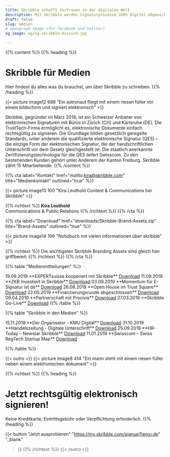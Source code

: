 ```yaml
---
title: Skribble schafft Vertrauen in der digitalen Welt
description: Mit Skribble werden Signaturprozesse 100% digital abgewickelt, basierend auf der qualifizierten elektronischen Signatur “QES” - die e-Unterschrift, die vor Schweizer und EU Gesetz der handschriftlichen Unterschrift gleichgestellt ist.
draft: false
slug: medien
# opengraph image (for facebook and twitter)
og_image: og/og-skribble-mission.jpg

---
```


{{% content %}}
{{% heading %}}
# Skribble für Medien
Hier findest du alles was du brauchst, um über Skribble zu schreiben.
{{% /heading %}}

{{< picture image12 688 "Ein astronaut fliegt mit einem riesen füller vor einem bildschirm und signiert elektronisch" >}}

Skribble, gegründet im März 2018, ist ein Schweizer Anbieter von elektronischen Signaturen mit Büros in Zürich (CH) und Karlsruhe (DE). Die TrustTech-Firma ermöglicht es, elektronische Dokumente einfach rechtsgültig zu signieren. Die Grundlage bilden gesetzlich geregelte Standards, unter anderem die qualifizierte elektronische Signatur (QES) – die einzige Form der elektronischen Signatur, die der handschriftlichen Unterschrift vor dem Gesetz gleichgestellt ist. Die staatlich anerkannte Zertifizierungstechnologie für die QES liefert Swisscom. Zu den bestehenden Kunden gehört unter Anderem der Kanton Freiburg. Skribble zählt 15 Mitarbeitende.
{{% /content %}}

{{% cta
  label="Kontakt"
  href="mailto:kira@skribble.com"
  title="Medienkontakt"
  outlined="true"
%}}

{{< picture image13 100 "Kira Leuthold Content & Communications bei Skribble" >}}

{{% richtext %}}
**Kira Leuthold**<br>
Communications & Public Relations
{{% /richtext %}}
{{% /cta %}}

{{% cta
  label="Download"
  href="downloads/Skribble-Brand-Assets.zip"
  title="Brand-Assets"
  outlined="true"
%}}

{{< picture image14 106 "Notizbuch mit vielen informationen über skribble" >}}

{{% richtext %}}
Die wichtigsten Skribble Branding Assets sind gleich hier griffbereit:
{{% /richtext %}}
{{% /cta %}}

{{% table "Medienmitteilungen" %}}
<tr>
  <td>19.09.2019</td>
  <td>**EXPERTsuisse kooperiert mit Skribble**</td>
  <td>
    <a href="downloads/20190919-Medienmitteilung-EXPERTsuisse-kooperiert-mit-Skribble.pdf" target="_blank">Download</a>
  </td>
</tr>
<tr>
  <td>11.09.2019</td>
  <td>**ZKB Investiert in Skribble**</td>
  <td>
    <a href="downloads/20190911-Medienmitteilung-ZKB-investiert-in-Skribble.pdf" target="_blank">Download</a>
  </td>
</tr>
<tr>
  <td>03.09.2019</td>
  <td>**Momentum für E-Signatur ist da**</td>
  <td>
    <a href="downloads/20190903-Das-Momentum-für-die-elektronische-Signatur-ist-da.pdf" target="_blank">Download</a>
  </td>
</tr>
<tr>
  <td>26.08.2019</td>
  <td>**Open House im Trust Square**</td>
  <td>
    <a href="downloads/20190826-Digitaltag-im-Trust-Square-mit-Skribble.pdf" target="_blank">Download</a>
  </td>
</tr>
<tr>
  <td>22.05.2019</td>
  <td>**Finanzierungsrunde abgeschlossen**</td>
  <td>
    <a href="downloads/20190522-medienmitteilung-skribble-abschluss-finanzierungsrunde.pdf" target="_blank">Download</a>
  </td>
</tr>
<tr>
  <td>09.04.2019</td>
  <td>**Partnerschaft mit Procivis**</td>
  <td>
    <a href="downloads/20190409-press-release-procivis-skribble-collaboration.pdf" target="_blank">Download</a>
  </td>
</tr>
<tr>
  <td style="width:10%;">27.03.2019</td>
  <td style="width:80%;">**Skribble Go-Live**</td>
  <td style="width:10%;">
    <a href="downloads/20190327-medienmitteilung-skribble-go-live.pdf" target="_blank">Download</a>
  </td>
</tr>
{{% /table %}}


{{% table "Skribble in den Medien" %}}
<tr>
  <td style="width:10%;">15.11.2019</td>
  <td style="width:80%;">**Der Organisator - KMU Digital**</td>
  <td style="width:10%;">
    <a href="downloads/20191115_Der_Organisator_Skribble.pdf" target="_blank">Download</a>
  </td>
</tr>
<tr>
  <td style="width:10%;">31.10.2019</td>
  <td style="width:80%;">**Handelszeitung - Digitale Unterschrift**</td>
  <td style="width:10%;">
    <a href="downloads/20191031-Handelzeitung.pdf" target="_blank">Download</a>
  </td>
</tr>
<tr>
  <td style="width:10%;">25.09.2019</td>
  <td style="width:80%;">**HR-Today – Newstar Skribble**</td>
  <td style="width:10%;">
    <a href="downloads/20190925_HRToday_Skribble.pdf" target="_blank">Download</a>
  </td>
</tr>
<tr>
  <td style="width:10%;">11.01.2019</td>
  <td style="width:80%;">**Swisscom - Swiss RegTech Startup Map**</td>
  <td style="width:10%;">
    <a href="downloads/20190111_Swisscom_RegTechMap_Skribble.pdf" target="_blank">Download</a>
  </td>
</tr>

{{% /table %}}


{{< outro >}}
{{< picture image8 414 "Ein mann steht mit einem riesen füller neben einem elektronischen dokument" >}}

{{% richtext %}}
{{% heading %}}
# Jetzt rechtsgültig elektronisch signieren!
Keine Kreditkarte, Eintrittsgebühr oder Verpflichtung erforderlich.
{{% /heading %}}

{{< button
  "Jetzt ausprobieren"
  "https://my.skribble.com/signup?lang=de"
  "_blank"
>}}
{{% /richtext %}}
{{< /outro >}}
